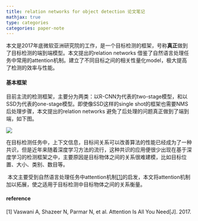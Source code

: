 ```yaml
---
title: relation networks for object detection 论文笔记
mathjax: true
type: categories
categories: paper-note
---
```


​     本文是2017年底微软亚洲研究院的工作，是一个目标检测的框架，号称**真正**做到了目标检测的端到端模型。本文提出的relation networks 借鉴了自然语言处理任务中常用的attention机制。建立了不同目标之间的相关性量化model，极大提高了检测的效率与性能。

#### 基本框架

​     目前主流的检测框架，主要分为两类：以R-CNN为代表的two-stage模型，和以SSD为代表的one-stage模型。即使像SSD这样的single shot的框架也需要NMS后处理步骤，本文提出的relation networks 避免了后处理的问题真正做到了端到端，如下图。

![](https://github.com/lxg2015/notes/raw/c410ec3323e5d99b3d58d4a5efe7bdf48cdd3e20/image/essay/relationmodule.jpg)

​     在目标检测任务中，上下文信息，目标间关系可以改善算法的性能已经成为了一种共识，但是近年来随着深度学习方法的流行，这种共识的应用便很少出现在基于深度学习的检测框架之中，主要原因是目标物体之间的关系很难建模，比如目标位置、大小、类别、数目等。

​     本文主要受到自然语言处理任务中attention机制[[1]](https://arxiv.org/abs/1706.03762)的启发，本文将attention机制加以拓展，使之适用于目标检测中目标物体之间的关系衡量。





#### reference

[1] Vaswani A, Shazeer N, Parmar N, et al. Attention Is All You Need[J]. 2017.